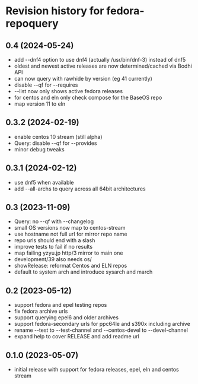 # Revision history for fedora-repoquery

## 0.4 (2024-05-24)
- add --dnf4 option to use dnf4 (actually /usr/bin/dnf-3) instead of dnf5
- oldest and newest active releases are now determined/cached via Bodhi API
- can now query with rawhide by version (eg 41 currently)
- disable --qf for --requires
- --list now only shows active fedora releases
- for centos and eln only check compose for the BaseOS repo
- map version 11 to eln

## 0.3.2 (2024-02-19)
- enable centos 10 stream (still alpha)
- Query: disable --qf for --provides
- minor debug tweaks

## 0.3.1 (2024-02-12)
- use dnf5 when available
- add --all-archs to query across all 64bit architectures

## 0.3 (2023-11-09)
- Query: no --qf with --changelog
- small OS versions now map to centos-stream
- use hostname not full url for mirror repo name
- repo urls should end with a slash
- improve tests to fail if no results
- map failing yzyu.jp http/3 mirror to main one
- development/39 also needs os/
- showRelease: reformat Centos and ELN repos
- default to system arch and introduce sysarch and march

## 0.2 (2023-05-12)
- support fedora and epel testing repos
- fix fedora archive urls
- support querying epel6 and older archives
- support fedora-secondary urls for ppc64le and s390x including archive
- rename --test to --test-channel and --centos-devel to --devel-channel
- expand help to cover RELEASE and add readme url

## 0.1.0 (2023-05-07)
- initial release with support for fedora releases, epel, eln and centos stream

